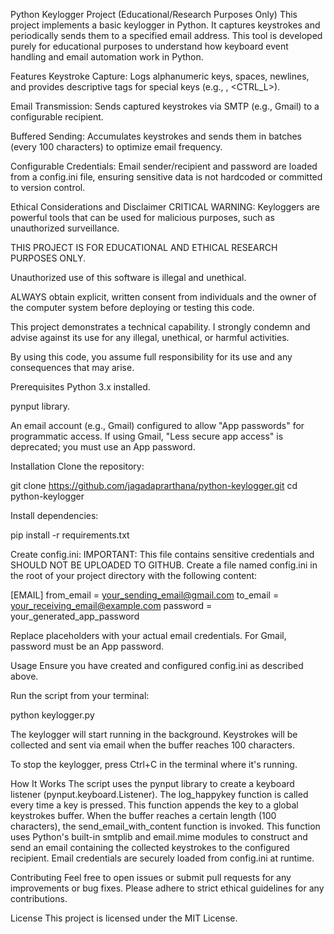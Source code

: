 Python Keylogger Project (Educational/Research Purposes Only)
This project implements a basic keylogger in Python. It captures keystrokes and periodically sends them to a specified email address. This tool is developed purely for educational purposes to understand how keyboard event handling and email automation work in Python.

Features
Keystroke Capture: Logs alphanumeric keys, spaces, newlines, and provides descriptive tags for special keys (e.g., <BACKSPACE>, <CTRL_L>).

Email Transmission: Sends captured keystrokes via SMTP (e.g., Gmail) to a configurable recipient.

Buffered Sending: Accumulates keystrokes and sends them in batches (every 100 characters) to optimize email frequency.

Configurable Credentials: Email sender/recipient and password are loaded from a config.ini file, ensuring sensitive data is not hardcoded or committed to version control.

Ethical Considerations and Disclaimer
CRITICAL WARNING: Keyloggers are powerful tools that can be used for malicious purposes, such as unauthorized surveillance.

THIS PROJECT IS FOR EDUCATIONAL AND ETHICAL RESEARCH PURPOSES ONLY.

Unauthorized use of this software is illegal and unethical.

ALWAYS obtain explicit, written consent from individuals and the owner of the computer system before deploying or testing this code.

This project demonstrates a technical capability. I strongly condemn and advise against its use for any illegal, unethical, or harmful activities.

By using this code, you assume full responsibility for its use and any consequences that may arise.

Prerequisites
Python 3.x installed.

pynput library.

An email account (e.g., Gmail) configured to allow "App passwords" for programmatic access. If using Gmail, "Less secure app access" is deprecated; you must use an App password.

Installation
Clone the repository:

git clone https://github.com/jagadaprarthana/python-keylogger.git
cd python-keylogger

Install dependencies:

pip install -r requirements.txt

Create config.ini:
IMPORTANT: This file contains sensitive credentials and SHOULD NOT BE UPLOADED TO GITHUB. Create a file named config.ini in the root of your project directory with the following content:

[EMAIL]
from_email = your_sending_email@gmail.com
to_email = your_receiving_email@example.com
password = your_generated_app_password

Replace placeholders with your actual email credentials. For Gmail, password must be an App password.

Usage
Ensure you have created and configured config.ini as described above.

Run the script from your terminal:

python keylogger.py

The keylogger will start running in the background. Keystrokes will be collected and sent via email when the buffer reaches 100 characters.

To stop the keylogger, press Ctrl+C in the terminal where it's running.

How It Works
The script uses the pynput library to create a keyboard listener (pynput.keyboard.Listener). The log_happykey function is called every time a key is pressed. This function appends the key to a global keystrokes buffer. When the buffer reaches a certain length (100 characters), the send_email_with_content function is invoked. This function uses Python's built-in smtplib and email.mime modules to construct and send an email containing the collected keystrokes to the configured recipient. Email credentials are securely loaded from config.ini at runtime.

Contributing
Feel free to open issues or submit pull requests for any improvements or bug fixes. Please adhere to strict ethical guidelines for any contributions.

License
This project is licensed under the MIT License.